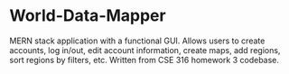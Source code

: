 # World-Data-Mapper
MERN stack application with a functional GUI. Allows users to create accounts, log in/out, edit account information, create maps, add regions, sort regions by filters, etc. Written from CSE 316 homework 3 codebase.
